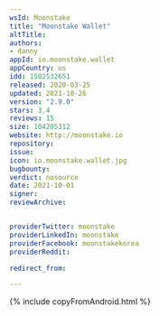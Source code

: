 ```yaml
---
wsId: Moonstake
title: "Moonstake Wallet"
altTitle: 
authors:
- danny
appId: io.moonstake.wallet
appCountry: us
idd: 1502532651
released: 2020-03-25
updated: 2021-10-26
version: "2.9.0"
stars: 3.4
reviews: 15
size: 104205312
website: http://moonstake.io
repository: 
issue: 
icon: io.moonstake.wallet.jpg
bugbounty: 
verdict: nosource
date: 2021-10-01
signer: 
reviewArchive:


providerTwitter: moonstake
providerLinkedIn: moonstake
providerFacebook: moonstakekorea
providerReddit: 

redirect_from:

---
```


{% include copyFromAndroid.html %}